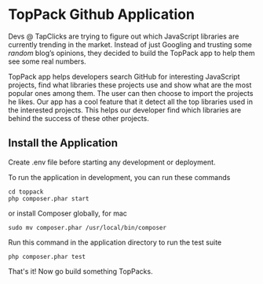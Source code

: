 # TopPack Github Application

Devs @ TapClicks are trying to figure out which JavaScript libraries are currently trending in the market. Instead of just Googling and trusting some *random* blog’s opinions, they decided to build the TopPack app to help them see some real numbers.

TopPack app helps developers search GitHub for interesting JavaScript projects, find what libraries these projects use and show what are the most popular ones among them. The user can then choose to import the projects he likes. Our app has a cool feature that it detect all the top libraries used in the interested projects. This helps our developer find which libraries are behind the success of these other projects. 


## Install the Application

Create .env file before starting any development or deployment.

To run the application in development, you can run these commands 

	cd toppack
	php composer.phar start
	
or install Composer globally, for mac

    sudo mv composer.phar /usr/local/bin/composer

Run this command in the application directory to run the test suite

	php composer.phar test

That's it! Now go build something TopPacks.

